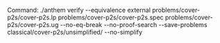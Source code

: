 Command: ./anthem verify --equivalence external problems/cover-p2s/cover-p2s.lp problems/cover-p2s/cover-p2s.spec problems/cover-p2s/cover-p2s.ug  --no-eq-break --no-proof-search --save-problems classical/cover-p2s/unsimplified/ --no-simplify